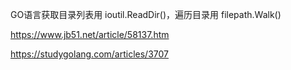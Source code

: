 GO语言获取目录列表用 ioutil.ReadDir()，遍历目录用 filepath.Walk()

https://www.jb51.net/article/58137.htm

https://studygolang.com/articles/3707